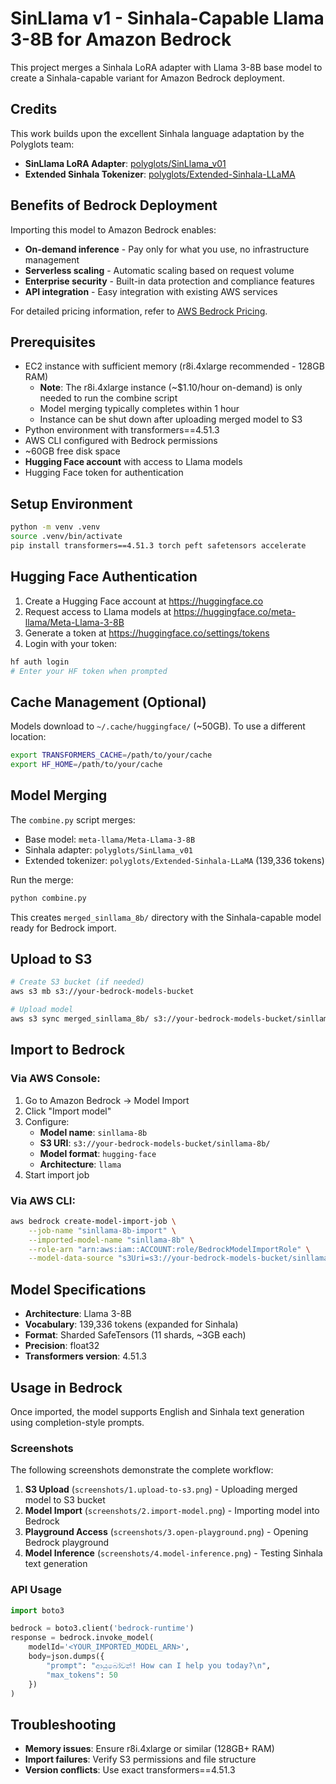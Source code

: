# SinLlama v1 - Sinhala-Capable Llama 3-8B for Amazon Bedrock

This project merges a Sinhala LoRA adapter with Llama 3-8B base model to create a Sinhala-capable variant for Amazon Bedrock deployment.

## Credits

This work builds upon the excellent Sinhala language adaptation by the Polyglots team:
- **SinLlama LoRA Adapter**: [polyglots/SinLlama_v01](https://huggingface.co/polyglots/SinLlama_v01)
- **Extended Sinhala Tokenizer**: [polyglots/Extended-Sinhala-LLaMA](https://huggingface.co/polyglots/Extended-Sinhala-LLaMA)

## Benefits of Bedrock Deployment

Importing this model to Amazon Bedrock enables:
- **On-demand inference** - Pay only for what you use, no infrastructure management
- **Serverless scaling** - Automatic scaling based on request volume
- **Enterprise security** - Built-in data protection and compliance features
- **API integration** - Easy integration with existing AWS services

For detailed pricing information, refer to [AWS Bedrock Pricing](https://aws.amazon.com/bedrock/pricing/).

## Prerequisites

- EC2 instance with sufficient memory (r8i.4xlarge recommended - 128GB RAM)
  - **Note**: The r8i.4xlarge instance (~$1.10/hour on-demand) is only needed to run the combine script
  - Model merging typically completes within 1 hour
  - Instance can be shut down after uploading merged model to S3
- Python environment with transformers==4.51.3
- AWS CLI configured with Bedrock permissions
- ~60GB free disk space
- **Hugging Face account** with access to Llama models
- Hugging Face token for authentication

## Setup Environment

```bash
python -m venv .venv
source .venv/bin/activate
pip install transformers==4.51.3 torch peft safetensors accelerate
```

## Hugging Face Authentication

1. Create a Hugging Face account at https://huggingface.co
2. Request access to Llama models at https://huggingface.co/meta-llama/Meta-Llama-3-8B
3. Generate a token at https://huggingface.co/settings/tokens
4. Login with your token:

```bash
hf auth login
# Enter your HF token when prompted
```

## Cache Management (Optional)

Models download to `~/.cache/huggingface/` (~50GB). To use a different location:

```bash
export TRANSFORMERS_CACHE=/path/to/your/cache
export HF_HOME=/path/to/your/cache
```

## Model Merging

The `combine.py` script merges:
- Base model: `meta-llama/Meta-Llama-3-8B`
- Sinhala adapter: `polyglots/SinLlama_v01`
- Extended tokenizer: `polyglots/Extended-Sinhala-LLaMA` (139,336 tokens)

Run the merge:
```bash
python combine.py
```

This creates `merged_sinllama_8b/` directory with the Sinhala-capable model ready for Bedrock import.

## Upload to S3

```bash
# Create S3 bucket (if needed)
aws s3 mb s3://your-bedrock-models-bucket

# Upload model
aws s3 sync merged_sinllama_8b/ s3://your-bedrock-models-bucket/sinllama-8b/
```

## Import to Bedrock

### Via AWS Console:
1. Go to Amazon Bedrock → Model Import
2. Click "Import model"
3. Configure:
   - **Model name**: `sinllama-8b`
   - **S3 URI**: `s3://your-bedrock-models-bucket/sinllama-8b/`
   - **Model format**: `hugging-face`
   - **Architecture**: `llama`
4. Start import job

### Via AWS CLI:
```bash
aws bedrock create-model-import-job \
    --job-name "sinllama-8b-import" \
    --imported-model-name "sinllama-8b" \
    --role-arn "arn:aws:iam::ACCOUNT:role/BedrockModelImportRole" \
    --model-data-source "s3Uri=s3://your-bedrock-models-bucket/sinllama-8b/"
```

## Model Specifications

- **Architecture**: Llama 3-8B
- **Vocabulary**: 139,336 tokens (expanded for Sinhala)
- **Format**: Sharded SafeTensors (11 shards, ~3GB each)
- **Precision**: float32
- **Transformers version**: 4.51.3

## Usage in Bedrock

Once imported, the model supports English and Sinhala text generation using completion-style prompts.

### Screenshots
The following screenshots demonstrate the complete workflow:

1. **S3 Upload** (`screenshots/1.upload-to-s3.png`) - Uploading merged model to S3 bucket
2. **Model Import** (`screenshots/2.import-model.png`) - Importing model into Bedrock
3. **Playground Access** (`screenshots/3.open-playground.png`) - Opening Bedrock playground
4. **Model Inference** (`screenshots/4.model-inference.png`) - Testing Sinhala text generation

### API Usage
```python
import boto3

bedrock = boto3.client('bedrock-runtime')
response = bedrock.invoke_model(
    modelId='<YOUR_IMPORTED_MODEL_ARN>',
    body=json.dumps({
        "prompt": "ආයුබෝවන්! How can I help you today?\n",
        "max_tokens": 50
    })
)
```

## Troubleshooting

- **Memory issues**: Ensure r8i.4xlarge or similar (128GB+ RAM)
- **Import failures**: Verify S3 permissions and file structure
- **Version conflicts**: Use exact transformers==4.51.3
